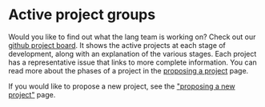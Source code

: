 # Active project groups

Would you like to find out what the lang team is working on? Check out
our [github project board]. It shows the active projects at each stage
of development, along with an explanation of the various stages. Each
project has a representative issue that links to more complete
information. You can read more about the phases of a project in the
[proposing a project] page.

[github project board]: https://github.com/rust-lang/lang-team/projects/2
[proposing a project]: ./proposing_a_project.html

If you would like to propose a new project, see the ["proposing a new project"](./proposing_a_project.md) page.
